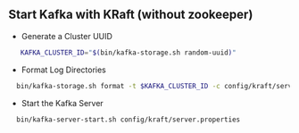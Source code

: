 ## Start Kafka with KRaft (without zookeeper)

- Generate a Cluster UUID
```bash
   KAFKA_CLUSTER_ID="$(bin/kafka-storage.sh random-uuid)"
```
- Format Log Directories
```bash
  bin/kafka-storage.sh format -t $KAFKA_CLUSTER_ID -c config/kraft/server.properties 
```
- Start the Kafka Server
```bash
  bin/kafka-server-start.sh config/kraft/server.properties 
```